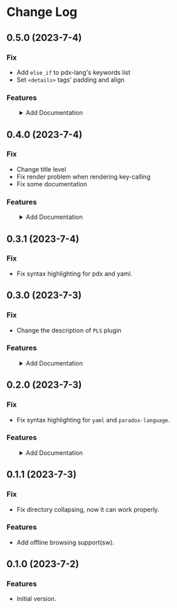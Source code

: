 # Change Log

<script>
    redirect_github('CHANGELOG.md')
</script>

<style>
    details {
        padding-left: 30px;
        text-align: left;
    }
</style>

## 0.5.0 (2023-7-4)

### Fix

-   Add `else_if` to pdx-lang's keywords list
-   Set `<details>` tags' padding and align

### Features

<details>
    <summary>Add Documentation</summary>

-   Event Modding(Advanced)
    -   border_of_event
    -   how_to_find_scope
    -   overview

</details>

## 0.4.0 (2023-7-4)

### Fix

-   Change title level
-   Fix render problem when rendering key-calling
-   Fix some documentation

### Features

<details>
    <summary>Add Documentation</summary>

-   Event Modding
    -   event_basic
    -   event_debug
    -   event_overview
    -   further
    -   scope
    -   tool
-   links(links to utils)

</details>

## 0.3.1 (2023-7-4)

### Fix

-   Fix syntax highlighting for pdx and yaml.

## 0.3.0 (2023-7-3)

### Fix

-   Change the description of `PLS` plugin

### Features

<details>
    <summary>Add Documentation</summary>

-   Common Modding
    -   archaeology
        -   artifact_ations
        -   archaeological_site_types
        -   relics
    -   colossus
    -   planet_classes
    -   ship
        -   component_sets
        -   component_templates
        -   section_templates
        -   ship_sizes

</details>

## 0.2.0 (2023-7-3)

### Fix

-   Fix syntax highlighting for `yaml` and `paradox-language`.

### Features

<details>
    <summary>Add Documentation</summary>

-   localisation
    -   mod_basic
    -   your_first_mod
    -   Common Modding
        -   agendas
        -   armies
        -   ascension_perks
        -   buildings
        -   casus_belli
        -   edicts
        -   goverments
        -   policies
        -   pop_jobs
        -   technology
        -   traits
        -   war_goals

</details>

## 0.1.1 (2023-7-3)

### Fix

-   Fix directory collapsing, now it can work properly.

### Features

-   Add offline browsing support(sw).

## 0.1.0 (2023-7-2)

### Features

-   Initial version.
